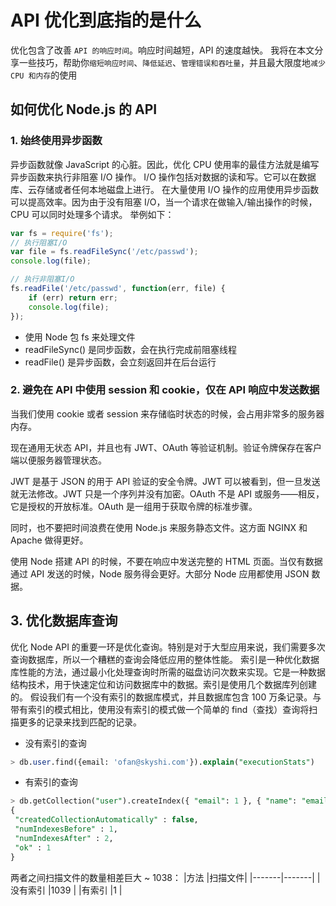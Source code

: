 # API 优化到底指的是什么

优化包含了改善 `API 的响应时间`。响应时间越短，API 的速度越快。
我将在本文分享一些技巧，帮助你`缩短响应时间`、`降低延迟`、`管理错误和吞吐量`，并且最大限度地`减少 CPU 和内存`的使用

## 如何优化 Node.js 的 API

### 1. 始终使用异步函数

异步函数就像 JavaScript 的心脏。因此，优化 CPU 使用率的最佳方法就是编写异步函数来执行非阻塞 I/O 操作。
I/O 操作包括对数据的读和写。它可以在数据库、云存储或者任何本地磁盘上进行。
在大量使用 I/O 操作的应用使用异步函数可以提高效率。因为由于没有阻塞 I/O，当一个请求在做输入/输出操作的时候，CPU 可以同时处理多个请求。
举例如下：
```js
var fs = require('fs');
// 执行阻塞I/O
var file = fs.readFileSync('/etc/passwd');
console.log(file);

// 执行非阻塞I/O
fs.readFile('/etc/passwd', function(err, file) {
    if (err) return err;
    console.log(file);
});
```
- 使用 Node 包 fs 来处理文件
- readFileSync() 是同步函数，会在执行完成前阻塞线程
- readFile() 是异步函数，会立刻返回并在后台运行


### 2. 避免在 API 中使用 session 和 cookie，仅在 API 响应中发送数据
当我们使用 cookie 或者 session 来存储临时状态的时候，会占用非常多的服务器内存。

现在通用无状态 API，并且也有 JWT、OAuth 等验证机制。验证令牌保存在客户端以便服务器管理状态。

JWT 是基于 JSON 的用于 API 验证的安全令牌。JWT 可以被看到，但一旦发送就无法修改。JWT 只是一个序列并没有加密。OAuth 不是 API 或服务——相反，它是授权的开放标准。OAuth 是一组用于获取令牌的标准步骤。

同时，也不要把时间浪费在使用 Node.js 来服务静态文件。这方面 NGINX 和 Apache 做得更好。

使用 Node 搭建 API 的时候，不要在响应中发送完整的 HTML 页面。当仅有数据通过 API 发送的时候，Node 服务得会更好。大部分 Node 应用都使用 JSON 数据。


## 3. 优化数据库查询
优化 Node API 的重要一环是优化查询。特别是对于大型应用来说，我们需要多次查询数据库，所以一个糟糕的查询会降低应用的整体性能。
索引是一种优化数据库性能的方法，通过最小化处理查询时所需的磁盘访问次数来实现。它是一种数据结构技术，用于快速定位和访问数据库中的数据。索引是使用几个数据库列创建的。
假设我们有一个没有索引的数据库模式，并且数据库包含 100 万条记录。与带有索引的模式相比，使用没有索引的模式做一个简单的 find（查找）查询将扫描更多的记录来找到匹配的记录。
- 没有索引的查询
```sql
> db.user.find({email: 'ofan@skyshi.com'}).explain("executionStats")
```
- 有索引的查询
```sql
> db.getCollection("user").createIndex({ "email": 1 }, { "name": "email_1", "unique": true })
{
 "createdCollectionAutomatically" : false,
 "numIndexesBefore" : 1,
 "numIndexesAfter" : 2,
 "ok" : 1
}
```
两者之间扫描文件的数量相差巨大 ~ 1038：
|方法	|扫描文件|
|-------|-------|
|没有索引	|1039 |
|有索引	|1     |